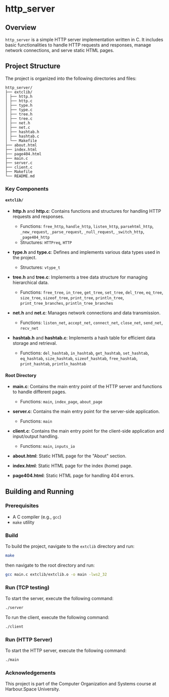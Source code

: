 # http_server

## Overview

`http_server` is a simple HTTP server implementation written in C. It includes basic functionalities to handle HTTP requests and responses, manage network connections, and serve static HTML pages.

## Project Structure

The project is organized into the following directories and files:
```tree
http_server/
├── extclib/
│ ├── http.h
│ ├── http.c
│ ├── type.h
│ ├── type.c
│ ├── tree.h
│ ├── tree.c
│ ├── net.h
│ ├── net.c
│ ├── hashtab.h
│ ├── hashtab.c
│ └── Makefile
├── about.html
├── index.html
├── page404.html
├── main.c
├── server.c
├── client.c
├── Makefile
└── README.md
```

### Key Components

#### `extclib/`

- **http.h** and **http.c**: Contains functions and structures for handling HTTP requests and responses.
  - Functions: `free_http`, `handle_http`, `listen_http`, `parsehtml_http`, `_new_request`, `_parse_request`, `_null_request`, `_switch_http`, `_page404_http`
  - Structures: `HTTPreq`, `HTTP`

- **type.h** and **type.c**: Defines and implements various data types used in the project.
  - Structures: `vtype_t`

- **tree.h** and **tree.c**: Implements a tree data structure for managing hierarchical data.
  - Functions: `free_tree`, `in_tree`, `get_tree`, `set_tree`, `del_tree`, `eq_tree`, `size_tree`, `sizeof_tree`, `print_tree`, `println_tree`, `print_tree_branches`, `println_tree_branches`

- **net.h** and **net.c**: Manages network connections and data transmission.
  - Functions: `listen_net`, `accept_net`, `connect_net`, `close_net`, `send_net`, `recv_net`

- **hashtab.h** and **hashtab.c**: Implements a hash table for efficient data storage and retrieval.
  - Functions: `del_hashtab`, `in_hashtab`, `get_hashtab`, `set_hashtab`, `eq_hashtab`, `size_hashtab`, `sizeof_hashtab`, `free_hashtab`, `print_hashtab`, `println_hashtab`

#### Root Directory

- **main.c**: Contains the main entry point of the HTTP server and functions to handle different pages.
  - Functions: `main`, `index_page`, `about_page`

- **server.c**: Contains the main entry point for the server-side application.
  - Functions: `main`

- **client.c**: Contains the main entry point for the client-side application and input/output handling.
  - Functions: `main`, `inputs_io`

- **about.html**: Static HTML page for the "About" section.
- **index.html**: Static HTML page for the index (home) page.
- **page404.html**: Static HTML page for handling 404 errors.

## Building and Running

### Prerequisites

- A C compiler (e.g., `gcc`)
- `make` utility

### Build

To build the project, navigate to the `extclib` directory and run:

```sh
make
```

then navigate to the root directory and run:

```sh
gcc main.c extclib/extclib.o -o main -lws2_32
```


### Run (TCP testing)

To start the server, execute the following command:

```sh
./server
```

To run the client, execute the following command:

```sh
./client
```

### Run (HTTP Server)

To start the HTTP server, execute the following command:

```sh
./main
```

### Acknowledgements

This project is part of the Computer Organization and Systems course at Harbour.Space University.